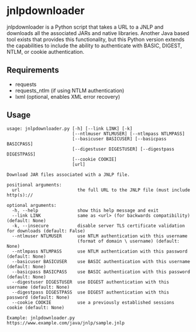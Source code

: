# jnlpdownloader

jnlpdownloader is a Python script that takes a URL to a JNLP and downloads all the associated JARs and native libraries.  Another Java based tool exists that provides this functionality, but this Python version extends the capabilities to include the ability to authenticate with BASIC, DIGEST, NTLM, or cookie authentication.

## Requirements
- requests  
- requests_ntlm (if using NTLM authentication)  
- lxml (optional, enables XML error recovery)

## Usage
```
usage: jnlpdownloader.py [-h] [--link LINK] [-k]
                         [--ntlmuser NTLMUSER] [--ntlmpass NTLMPASS]
                         [--basicuser BASICUSER] [--basicpass BASICPASS]
                         [--digestuser DIGESTUSER] [--digestpass DIGESTPASS]
                         [--cookie COOKIE]
                         [url]

Download JAR files associated with a JNLP file.

positional arguments:
  url                      the full URL to the JNLP file (must include http(s)://

optional arguments:
  -h, --help               show this help message and exit
  --link LINK              same as <url> (for backwards compatibility) (default: None)
  -k, --insecure           disable server TLS certificate validation for downloads (default: False)
  --ntlmuser NTLMUSER      use NTLM authentication with this username
                           (format of domain \ username) (default: None)
  --ntlmpass NTLMPASS      use NTLM authentication with this password (default: None)
  --basicuser BASICUSER    use BASIC authentication with this username (default: None)
  --basicpass BASICPASS    use BASIC authentication with this password (default: None)
  --digestuser DIGESTUSER  use DIGEST authentication with this username (default: None)
  --digestpass DIGESTPASS  use DIGEST authentication with this password (default: None)
  --cookie COOKIE          use a previously established sessions cookie (default: None)

Example: jnlpdownloader.py https://www.example.com/java/jnlp/sample.jnlp
```
